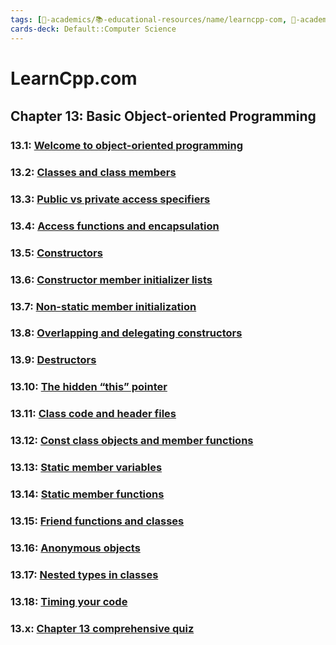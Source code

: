 ```yaml
---
tags: [🔴-academics/📚-educational-resources/name/learncpp-com, 🔴-academics/📚-educational-resources/discipline/computer-science/programming-language/cpp, study-note] 
cards-deck: Default::Computer Science
---
```


# LearnCpp.com

## Chapter 13꞉ Basic Object-oriented Programming

### 13.1: [Welcome to object-oriented programming](https://www.learncpp.com/cpp-tutorial/welcome-to-object-oriented-programming/)

### 13.2: [Classes and class members](https://www.learncpp.com/cpp-tutorial/classes-and-class-members/)

### 13.3: [Public vs private access specifiers](https://www.learncpp.com/cpp-tutorial/public-vs-private-access-specifiers/)

### 13.4: [Access functions and encapsulation](https://www.learncpp.com/cpp-tutorial/access-functions-and-encapsulation/)

### 13.5: [Constructors](https://www.learncpp.com/cpp-tutorial/constructors/)

### 13.6: [Constructor member initializer lists](https://www.learncpp.com/cpp-tutorial/constructor-member-initializer-lists/)

### 13.7: [Non-static member initialization](https://www.learncpp.com/cpp-tutorial/non-static-member-initialization/)

### 13.8: [Overlapping and delegating constructors](https://www.learncpp.com/cpp-tutorial/overlapping-and-delegating-constructors/)

### 13.9: [Destructors](https://www.learncpp.com/cpp-tutorial/destructors/)

### 13.10: [The hidden “this” pointer](https://www.learncpp.com/cpp-tutorial/the-hidden-this-pointer/)

### 13.11: [Class code and header files](https://www.learncpp.com/cpp-tutorial/class-code-and-header-files/)

### 13.12: [Const class objects and member functions](https://www.learncpp.com/cpp-tutorial/const-class-objects-and-member-functions/)

### 13.13: [Static member variables](https://www.learncpp.com/cpp-tutorial/static-member-variables/)

### 13.14: [Static member functions](https://www.learncpp.com/cpp-tutorial/static-member-functions/)

### 13.15: [Friend functions and classes](https://www.learncpp.com/cpp-tutorial/friend-functions-and-classes/)

### 13.16: [Anonymous objects](https://www.learncpp.com/cpp-tutorial/anonymous-objects/)

### 13.17: [Nested types in classes](https://www.learncpp.com/cpp-tutorial/nested-types-in-classes/)

### 13.18: [Timing your code](https://www.learncpp.com/cpp-tutorial/timing-your-code/)

### 13.x: [Chapter 13 comprehensive quiz](https://www.learncpp.com/cpp-tutorial/chapter-13-comprehensive-quiz/)

